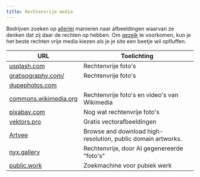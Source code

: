 ```yaml
---
title: Rechtenvrije media
---
```


Bedrijven zoeken op [allerlei](https://permissionmachine.com/) manieren naar afbeeldingen waarvan ze denken dat zij daar de rechten op hebben. Om [gezeik](https://www.haykranen.nl/2021/09/14/geen-plaatjes/) te voorkomen, kun je het beste rechten vrije media kiezen als je je site een beetje wil opfluffen.

| URL                                                      | Toelichting                                                  |
| -------------------------------------------------------- | ------------------------------------------------------------ |
| [usplash.com](https://unsplash.com)                      | Rechtenvrije foto's                                          |
| [gratisography.com/](https://gratisography.com/) | Rechtenvrije foto's                                          |
|[dupephotos.com](https://dupephotos.com/)||Rechtenvrije foto's. Wel veel crappy formaten.
| [commons.wikimedia.org](https://commons.wikimedia.org)   | Rechtenvrije foto's en video's van Wikimedia                 |
| [pixabay.com](https://pixabay.com/nl/)                   | Nog wat rechtenvrije foto's                                  |
| [vektors.pro](https://www.vektors.pro/)                  | Gratis vectorafbeeldingen                                    |
| [Artvee](https://artvee.com/)                            | Browse and download high-resolution, public domain artworks. |
| [nyx.gallery](https://nyx.gallery/)                      | Rechtenvrije, door AI gegenereerde "foto's"                  |
| [public.work](https://public.work/)                      | Zoekmachine voor pubiek werk                                 |
